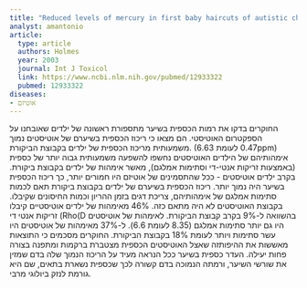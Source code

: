 ```yaml
---
title: "Reduced levels of mercury in first baby haircuts of autistic children"
analyst: amantonio
article:
  type: article
  authors: Holmes
  year: 2003
  journal: Int J Toxicol
  link: https://www.ncbi.nlm.nih.gov/pubmed/12933322
  pubmed: 12933322
diseases:
- אוטיזם
---
```


החוקרים בדקו את רמות הכספית בשיער מתספורת ראשונה של ילדים שאובחנו על הספקטרום האוטיסטי. הם מצאו כי ריכוז הכספית בשיערם של אוטיסטים נמוך משמעותית מריכוז הכספית של ילדים בקבוצת הביקורת. (0.47 לעומת 6.63ppm)
אימהותיהם של הילדים האוטיסטים נחשפו להשפעה משמעותית גבוה יותר של כספית (באמצעות זריקות אנטי-די וסתימות אמלגם), מאשר אימהות של ילדים בקבוצת ביקורת. בקרב ילדים אוטיסטים - ככל שהתסמינים של אוטיזם היו חמורים יותר, כך ריכוז הכספית בשיער היה נמוך יותר. ריכוז הכספית בשיערם של ילדים בקבוצת ביקורת תאם לכמות סתימות אמלגם של אימהותיהם, צריכת דגים בזמן ההריון וכמות החיסונים שקיבלו. בקבוצת האוטיסטים לא היה מתאם כזה.
46% מאימהות של ילדים אוטיסטיים קיבלו זריקות אנטי די (Rho(D בהשוואה ל-9% בקרב קבוצת הביקורת. לאימהות של אוטיסטים היו גם יותר סתימות אמלגם (8.35 לעומת 6.6). ל-37% מאימהות של אוטיסטים היו עשר סתימות ויותר לעומת 18% בקבוצת הביקורת. החוקרים מסכמים כי התוצאות מאששות את ההיפותזה שאצל האוטיסטים הכספית מצטברת ברקמות ומתפנה בצורה פחות יעילה. העדר כספית בשיער ככל הנראה מעיד על הריכוז הנמוך שלה בדם שמזין את שורשי השיער, ורמתה הנמוכה בדם קשורה לכך שכספית נשארת בתאים, שם היא גורמת לנזק ביולוגי מרבי.
